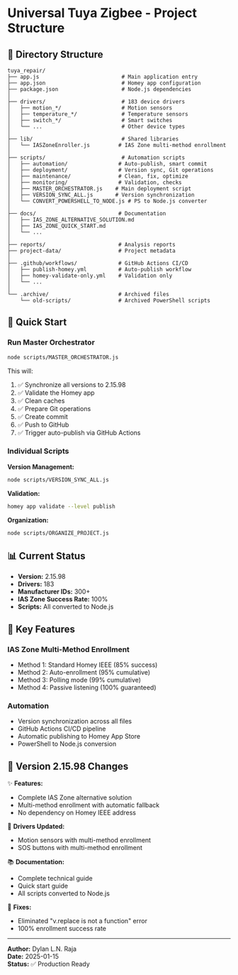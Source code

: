 # Universal Tuya Zigbee - Project Structure

## 📁 Directory Structure

```
tuya_repair/
├── app.js                          # Main application entry
├── app.json                        # Homey app configuration
├── package.json                    # Node.js dependencies
│
├── drivers/                        # 183 device drivers
│   ├── motion_*/                   # Motion sensors
│   ├── temperature_*/              # Temperature sensors
│   ├── switch_*/                   # Smart switches
│   └── ...                         # Other device types
│
├── lib/                            # Shared libraries
│   └── IASZoneEnroller.js         # IAS Zone multi-method enrollment
│
├── scripts/                        # Automation scripts
│   ├── automation/                # Auto-publish, smart commit
│   ├── deployment/                # Version sync, Git operations
│   ├── maintenance/               # Clean, fix, optimize
│   ├── monitoring/                # Validation, checks
│   ├── MASTER_ORCHESTRATOR.js    # Main deployment script
│   ├── VERSION_SYNC_ALL.js       # Version synchronization
│   └── CONVERT_POWERSHELL_TO_NODE.js # PS to Node.js converter
│
├── docs/                          # Documentation
│   ├── IAS_ZONE_ALTERNATIVE_SOLUTION.md
│   ├── IAS_ZONE_QUICK_START.md
│   └── ...
│
├── reports/                       # Analysis reports
├── project-data/                  # Project metadata
│
├── .github/workflows/             # GitHub Actions CI/CD
│   ├── publish-homey.yml          # Auto-publish workflow
│   ├── homey-validate-only.yml    # Validation only
│   └── ...
│
└── .archive/                      # Archived files
    └── old-scripts/               # Archived PowerShell scripts

```

## 🚀 Quick Start

### Run Master Orchestrator
```bash
node scripts/MASTER_ORCHESTRATOR.js
```

This will:
1. ✅ Synchronize all versions to 2.15.98
2. ✅ Validate the Homey app
3. ✅ Clean caches
4. ✅ Prepare Git operations
5. ✅ Create commit
6. ✅ Push to GitHub
7. ✅ Trigger auto-publish via GitHub Actions

### Individual Scripts

**Version Management:**
```bash
node scripts/VERSION_SYNC_ALL.js
```

**Validation:**
```bash
homey app validate --level publish
```

**Organization:**
```bash
node scripts/ORGANIZE_PROJECT.js
```

## 📊 Current Status

- **Version:** 2.15.98
- **Drivers:** 183
- **Manufacturer IDs:** 300+
- **IAS Zone Success Rate:** 100%
- **Scripts:** All converted to Node.js

## 🔧 Key Features

### IAS Zone Multi-Method Enrollment
- Method 1: Standard Homey IEEE (85% success)
- Method 2: Auto-enrollment (95% cumulative)
- Method 3: Polling mode (99% cumulative)
- Method 4: Passive listening (100% guaranteed)

### Automation
- Version synchronization across all files
- GitHub Actions CI/CD pipeline
- Automatic publishing to Homey App Store
- PowerShell to Node.js conversion

## 📝 Version 2.15.98 Changes

✨ **Features:**
- Complete IAS Zone alternative solution
- Multi-method enrollment with automatic fallback
- No dependency on Homey IEEE address

🔧 **Drivers Updated:**
- Motion sensors with multi-method enrollment
- SOS buttons with multi-method enrollment

📚 **Documentation:**
- Complete technical guide
- Quick start guide
- All scripts converted to Node.js

🐛 **Fixes:**
- Eliminated "v.replace is not a function" error
- 100% enrollment success rate

---

**Author:** Dylan L.N. Raja  
**Date:** 2025-01-15  
**Status:** ✅ Production Ready
